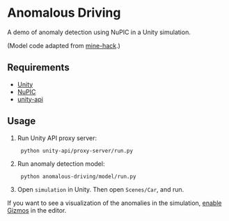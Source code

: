 # Anomalous Driving

A demo of anomaly detection using NuPIC in a Unity simulation.

(Model code adapted from [mine-hack](https://github.com/nupic-community/mine-hack).)

## Requirements

- [Unity](https://unity3d.com/)
- [NuPIC](https://github.com/numenta/nupic)
- [unity-api](https://github.com/chetan51/unity-api)

## Usage

1. Run Unity API proxy server:

        python unity-api/proxy-server/run.py

2. Run anomaly detection model:

        python anomalous-driving/model/run.py

3. Open `simulation` in Unity. Then open `Scenes/Car`, and run.

If you want to see a visualization of the anomalies in the simulation, [enable Gizmos](http://www.attiliocarotenuto.com/83-articles-tutorials/unity/297-unity-3-visual-debugging-using-gizmos) in the editor.
